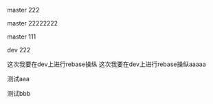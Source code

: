 
master 222

master 22222222

master 111

dev  222

这次我要在dev上进行rebase操纵
这次我要在dev上进行rebase操纵aaaaa


测试aaa

测试bbb
